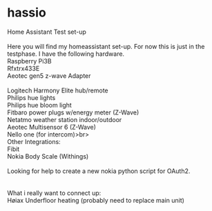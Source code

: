 # hassio
Home Assistant Test set-up<br>
<br>
Here you will find my homeassistant set-up. For now this is just in the testphase. I have the following hardware.<br>
Raspberry Pi3B<br>
Rfxtrx433E<br>
Aeotec gen5 z-wave Adapter<br>
<br>
Logitech Harmony Elite hub/remote<br>
Philips hue lights<br>
Philips hue bloom light<br>
Fitbaro power plugs w/energy meter (Z-Wave)<br>
Netatmo weather station indoor/outdoor<br>
Aeotec Multisensor 6  (Z-Wave)<br>
Nello one (for intercom)>br>
<br>
Other Integrations:<br>
Fibit<br>
Nokia Body Scale (Withings)<br>
<br>
Looking for help to create a new nokia python script for OAuth2.<br>
<br>
<br>
What i really want to connect up:<br>
Høiax Underfloor heating (probably need to replace main unit)<br>
